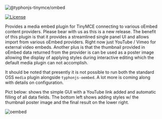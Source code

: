 ![@typhonjs-tinymce/ombed](https://i.imgur.com/Mivjpjf.jpg)

[![License](https://img.shields.io/badge/license-LGPL_2.1-yellowgreen.svg?style=plastic)](https://github.com/typhonjs-tinymce/oembed/blob/main/LICENSE)

Provides a media embed plugin for TinyMCE connecting to various oEmbed content providers. Please bear with us as this is a new release. The benefit of this plugin is that it provides a streamlined single panel UI and allows import from various oEmbed providers. Right now just YouTube / Vimeo for external video embeds. Another plus
is that the thumbnail provided in oEmbed data returned from the provider is can be used as a poster image allowing the display of applying styles during interactive editing which the default media plugin can not accomplish. 

It should be noted that presently it is not possible to run both the standard OSS `media` plugin alongside `typhonjs-oembed`. A lot more is coming along with details on configuration. 

Pict below: shows the simple GUI with a YouTube link added and automatic filling of all data fields. The bottom left shows adding styles w/ the thumbnail poster image and the final result on the lower right. 

![oembed](https://i.imgur.com/Ockfdh4.jpg)
